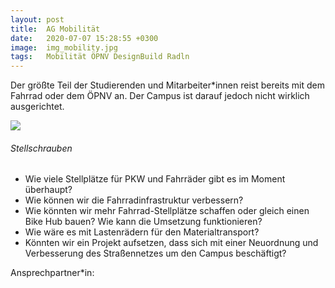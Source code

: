```yaml
---
layout: post
title:  AG Mobilität
date:   2020-07-07 15:28:55 +0300
image:  img_mobility.jpg
tags:   Mobilität ÖPNV DesignBuild Radln
---
```

Der größte Teil der Studierenden und Mitarbeiter\*innen reist bereits mit dem Fahrrad oder dem ÖPNV
an. Der Campus ist darauf jedoch nicht wirklich ausgerichtet.



![]({{site.baseurl}}/img/diagram_mob.jpg)



###### Stellschrauben

* Wie viele Stellplätze für PKW und Fahrräder gibt es im Moment überhaupt?
* Wie können wir die Fahrradinfrastruktur verbessern?
* Wie könnten wir mehr Fahrrad-Stellplätze schaffen oder gleich einen Bike Hub bauen? Wie kann die
Umsetzung funktionieren?
* Wie wäre es mit Lastenrädern für den Materialtransport?
* Könnten wir ein Projekt aufsetzen, dass sich mit einer Neuordnung und Verbesserung des Straßennetzes
um den Campus beschäftigt?

Ansprechpartner\*in:
